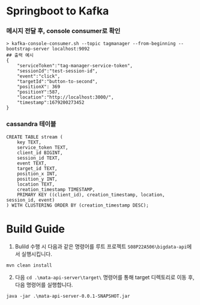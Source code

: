 # Springboot to Kafka

### 메시지 전달 후, console consumer로 확인
```
> kafka-console-consumer.sh --topic tagmanager --from-beginning --bootstrap-server localhost:9092
## 출력 예시
{
    "serviceToken":"tag-manager-service-token",
    "sessionId":"test-session-id",
    "event":"click",
    "targetId":"button-to-second",
    "positionX": 369
    "positionY":587,
    "location":"http://localhost:3000/",
    "timestamp":1679200273452
}
```

### cassandra 테이블
```
CREATE TABLE stream (
    key TEXT,
    service_token TEXT,
    client_id BIGINT,
    session_id TEXT,
    event TEXT,
    target_id TEXT,
    position_x INT,
    position_y INT,
    location TEXT,
    creation_timestamp TIMESTAMP,
    PRIMARY KEY ((client_id), creation_timestamp, location, session_id, event)
) WITH CLUSTERING ORDER BY (creation_timestamp DESC);
```

# Build Guide

1. Bulild 수행 시 다음과 같은 명령어를 루트 프로젝트 `S08P22A506\bigdata-api`에서 실행시킵니다.

~~~text
mvn clean install
~~~

2. 다음 `cd .\mata-api-server\target\` 명령어를 통해 target 디렉토리로 이동 후, 다음 명령어를 실행합니다.
~~~text
java -jar .\mata-api-server-0.0.1-SNAPSHOT.jar
~~~

